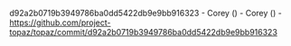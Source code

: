 d92a2b0719b3949786ba0dd5422db9e9bb916323 - Corey () - Corey () - https://github.com/project-topaz/topaz/commit/d92a2b0719b3949786ba0dd5422db9e9bb916323

